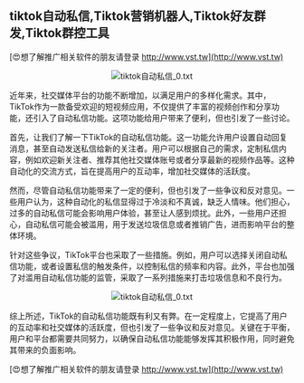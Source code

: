 ## **tiktok自动私信,Tiktok营销机器人,Tiktok好友群发,Tiktok群控工具**

[😍想了解推广相关软件的朋友请登录 http://www.vst.tw](http://www.vst.tw)

 <center><img src="https://vst.tw/MP4/tuiguang/png/4.png" alt="tiktok自动私信_0.txt"></center>

近年来，社交媒体平台的功能不断增加，以满足用户的多样化需求。其中，TikTok作为一款备受欢迎的短视频应用，不仅提供了丰富的视频创作和分享功能，还引入了自动私信功能。这项功能给用户带来了便利，但也引发了一些讨论。

首先，让我们了解一下TikTok的自动私信功能。这一功能允许用户设置自动回复消息，甚至自动发送私信给新的关注者。用户可以根据自己的需求，定制私信内容，例如欢迎新关注者、推荐其他社交媒体账号或者分享最新的视频作品等。这种自动化的交流方式，旨在提高用户的互动率，增加社交媒体的活跃度。

然而，尽管自动私信功能带来了一定的便利，但也引发了一些争议和反对意见。一些用户认为，这种自动化的私信显得过于冷淡和不真诚，缺乏人情味。他们担心，过多的自动私信可能会影响用户体验，甚至让人感到烦扰。此外，一些用户还担心，自动私信可能会被滥用，用于发送垃圾信息或者推销广告，进而影响平台的整体环境。

针对这些争议，TikTok平台也采取了一些措施。例如，用户可以选择关闭自动私信功能，或者设置私信的触发条件，以控制私信的频率和内容。此外，平台也加强了对滥用自动私信功能的监管，采取了一系列措施来打击垃圾信息和不良行为。

 <center><img src="https://vst.tw/MP4/tuiguang/png/3.png" alt="tiktok自动私信_0.txt"></center>

综上所述，TikTok的自动私信功能既有利又有弊。在一定程度上，它提高了用户的互动率和社交媒体的活跃度，但也引发了一些争议和反对意见。关键在于平衡，用户和平台都需要共同努力，以确保自动私信功能能够发挥其积极作用，同时避免其带来的负面影响。

[😍想了解推广相关软件的朋友请登录 http://www.vst.tw](http://www.vst.tw)



